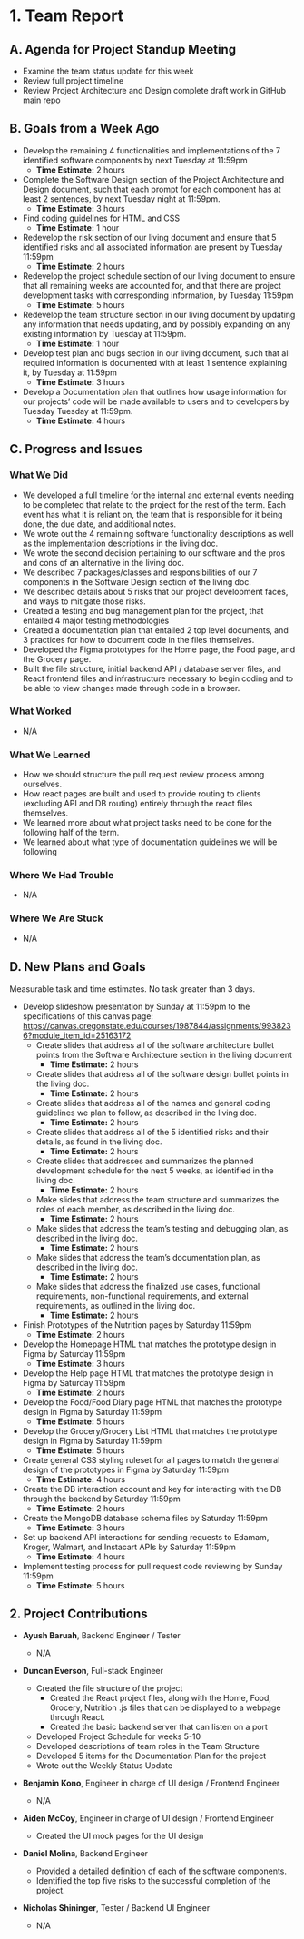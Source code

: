 # 1. Team Report

## A. Agenda for Project Standup Meeting
- Examine the team status update for this week
- Review full project timeline
- Review Project Architecture and Design complete draft work in GitHub main repo

## B. Goals from a Week Ago
- Develop the remaining 4 functionalities and implementations of the 7 identified software components by next Tuesday at 11:59pm
  - **Time Estimate:** 2 hours
- Complete the Software Design section of the Project Architecture and Design document, such that each prompt for each component has at least 2 sentences, by next Tuesday night at 11:59pm.
  - **Time Estimate:** 3 hours
- Find coding guidelines for HTML and CSS
  - **Time Estimate:** 1 hour
- Redevelop the risk section of our living document and ensure that 5 identified risks and all associated information are present by Tuesday 11:59pm
  - **Time Estimate:** 2 hours
- Redevelop the project schedule section of our living document to ensure that all remaining weeks are accounted for, and that there are project development tasks with corresponding information, by Tuesday 11:59pm
  - **Time Estimate:** 5 hours
- Redevelop the team structure section in our living document by updating any information that needs updating, and by possibly expanding on any existing information by Tuesday at 11:59pm.
  - **Time Estimate:** 1 hour
- Develop test plan and bugs section in our living document, such that all required information is documented with at least 1 sentence explaining it, by Tuesday at 11:59pm
  - **Time Estimate:** 3 hours
- Develop a Documentation plan that outlines how usage information for our projects’ code will be made available to users and to developers by Tuesday Tuesday at 11:59pm.
  - **Time Estimate:** 4 hours

## C. Progress and Issues

### What We Did
- We developed a full timeline for the internal and external events needing to be completed that relate to the project for the rest of the term. Each event has what it is reliant on, the team that is responsible for it being done, the due date, and additional notes.
- We wrote out the 4 remaining software functionality descriptions as well as the implementation descriptions in the living doc.
- We wrote the second decision pertaining to our software and the pros and cons of an alternative in the living doc.
- We described 7 packages/classes and responsibilities of our 7 components in the Software Design section of the living doc.
- We described details about 5 risks that our project development faces, and ways to mitigate those risks.
- Created a testing and bug management plan for the project, that entailed 4 major testing methodologies
- Created a documentation plan that entailed 2 top level documents, and 3 practices for how to document code in the files themselves.
- Developed the Figma prototypes for the Home page, the Food page, and the Grocery page.
- Built the file structure, initial backend API / database server files, and React frontend files and infrastructure necessary to begin coding and to be able to view changes made through code in a browser.

### What Worked
- N/A

### What We Learned
- How we should structure the pull request review process among ourselves.
- How react pages are built and used to provide routing to clients (excluding API and DB routing) entirely through the react files themselves.
- We learned more about what project tasks need to be done for the following half of the term.
- We learned about what type of documentation guidelines we will be following

### Where We Had Trouble
- N/A

### Where We Are Stuck
- N/A

## D. New Plans and Goals
Measurable task and time estimates. No task greater than 3 days.
- Develop slideshow presentation by Sunday at 11:59pm to the specifications of this canvas page: https://canvas.oregonstate.edu/courses/1987844/assignments/9938236?module_item_id=25163172
  - Create slides that address all of the software architecture bullet points from the Software Architecture section in the living document
    - **Time Estimate:** 2 hours
  - Create slides that address all of the software design bullet points in the living doc.
    - **Time Estimate:** 2 hours
  - Create slides that address all of the names and general coding guidelines we plan to follow, as described in the living doc.
    - **Time Estimate:** 2 hours
  - Create slides that address all of the 5 identified risks and their details, as found in the living doc.
    - **Time Estimate:** 2 hours
  - Create slides that addresses and summarizes the planned development schedule for the next 5 weeks, as identified in the living doc.
    - **Time Estimate:** 2 hours
  - Make slides that address the team structure and summarizes the roles of each member, as described in the living doc.
    - **Time Estimate:** 2 hours
  - Make slides that address the team’s testing and debugging plan, as described in the living doc.
    - **Time Estimate:** 2 hours
  - Make slides that address the team’s documentation plan, as described in the living doc.
    - **Time Estimate:** 2 hours
  - Make slides that address the finalized use cases, functional requirements, non-functional requirements, and external requirements, as outlined in the living doc.
    - **Time Estimate:** 2 hours
- Finish Prototypes of the Nutrition pages by Saturday 11:59pm
  - **Time Estimate:** 2 hours
- Develop the Homepage HTML that matches the prototype design in Figma by Saturday 11:59pm
  - **Time Estimate:** 3 hours
- Develop the Help page HTML that matches the prototype design in Figma by Saturday 11:59pm
  - **Time Estimate:** 2 hours
- Develop the Food/Food Diary page HTML that matches the prototype design in Figma by Saturday 11:59pm
  - **Time Estimate:** 5 hours
- Develop the Grocery/Grocery List HTML that matches the prototype design in Figma by Saturday 11:59pm
  - **Time Estimate:** 5 hours
- Create general CSS styling ruleset for all pages to match the general design of the prototypes in Figma by Saturday 11:59pm
  - **Time Estimate:** 4 hours
- Create the DB interaction account and key for interacting with the DB through the backend by Saturday 11:59pm
  - **Time Estimate:** 2 hours
- Create the MongoDB database schema files by Saturday 11:59pm
  - **Time Estimate:** 3 hours
- Set up backend API interactions for sending requests to Edamam, Kroger, Walmart, and Instacart APIs by Saturday 11:59pm
  - **Time Estimate:** 4 hours
- Implement testing process for pull request code reviewing by Sunday 11:59pm
  - **Time Estimate:** 5 hours


## 2. Project Contributions
- **Ayush Baruah**, Backend Engineer / Tester  
  - N/A
- **Duncan Everson**, Full-stack Engineer  
  - Created the file structure of the project
    - Created the React project files, along with the Home, Food, Grocery, Nutrition .js files that can be displayed to a webpage through React.
    - Created the basic backend server that can listen on a port 
  - Developed Project Schedule for weeks 5-10
  - Developed descriptions of team roles in the Team Structure
  - Developed 5 items for the Documentation Plan for the project
  - Wrote out the Weekly Status Update

- **Benjamin Kono**, Engineer in charge of UI design / Frontend Engineer  
  - N/A
- **Aiden McCoy**, Engineer in charge of UI design / Frontend Engineer  
  - Created the UI mock pages for the UI design 
- **Daniel Molina**, Backend Engineer  
  - Provided a detailed definition of each of the software components.
  - Identified the top five risks to the successful completion of the project.
- **Nicholas Shininger**, Tester / Backend UI Engineer  
  - N/A
